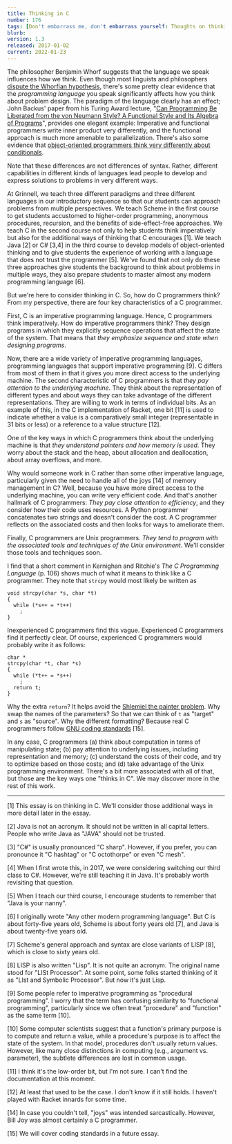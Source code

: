 ```yaml
---
title: Thinking in C
number: 176
tags: [Don't embarrass me, don't embarrass yourself: Thoughts on thinking in C and Unix](index-cnix)
blurb: 
version: 1.3
released: 2017-01-02
current: 2022-01-23
---
```

The philosopher Benjamin Whorf suggests that
the language we speak influences how we think.
Even though most linguists and philosophers [dispute the Whorfian
hypothesis](http://www.linguisticsociety.org/content/does-language-i-speak-influence-way-i-think),
there's some pretty clear evidence that the *programming
language* you speak significantly affects how you think about problem
design.  The paradigm of the language clearly has an effect; John Backus'
paper from his Turing Award lecture, "[Can Programming Be Liberated
from the von Neumann Style? A Functional Style and Its Algebra of
Programs](http://www.thocp.net/biographies/papers/backus_turingaward_lecture.pdf)",
provides one elegant example: Imperative and functional programmers
write inner product very differently, and the functional approach is
much more amenable to parallelization.  There's also some evidence
that [object-oriented programmers think very differently about
conditionals](https://sourcemaking.com/refactoring/replace-conditional-with-polymorphism).

Note that these differences are not differences of syntax.  Rather,
different capabilities in different kinds of languages lead people
to develop and express solutions to problems in very different ways.

At Grinnell, we teach three different paradigms and three different
languages in our introductory sequence so that our students can
approach problems from multiple perspectives.  We teach Scheme in the
first course to get students accustomed to higher-order programming,
anonymous procedures, recursion, and the benefits of side-effect-free
approaches.  We teach C in the second course not only to help students
think imperatively but also for the additional ways of thinking that
C encourages [1].  We teach Java [2] or C# [3,4] in the third course to
develop models of object-oriented thinking and to give students the
experience of working with a language that does not trust the programmer
[5].  We've found that not only do these three approaches give students
the background to think about problems in multiple ways, they also
prepare students to master almost any modern programming language [6].

But we're here to consider thinking in C.  So, how do C programmers
think?  From my perspective, there are four key characteristics of a
C programmer.

First, C is an imperative programming language. Hence, C programmers
think imperatively.  How do imperative programmers think?  They design
programs in which they explicitly sequence operations that affect the
state of the system.  That means that *they emphasize sequence
and state when designing programs*.

Now, there are a wide variety of imperative programming languages,
programming languages that support imperative programming [9].  C
differs from most of them in that it gives you more direct access
to the underlying machine.  The second characteristic of C programmers
is that *they pay attention to the underlying machine*.  They think
about the representation of different types and about ways they can
take advantage of the different representations.  They are willing
to work in terms of individual bits.  As an example of this, in the
C implementation of Racket, one bit [11] is used to indicate whether
a value is a comparatively small integer (representable in 31 bits
or less) or a reference to a value structure [12].

One of the key ways in which C programmers think about the underlying
machine is that *they understand pointers and how memory is used*.  They
worry about the stack and the heap, about allocation and deallocation,
about array overflows, and more.

Why would someone work in C rather than some other imperative
language, particularly given the need to handle all of the joys [14] of
memory management in C?  Well, because you have more direct access to the
underlying machine, you can write very efficient code.  And that's another
hallmark of C programmers: *They pay close attention to efficiency*,
and they consider how their code uses resources.  A Python programmer
concatenates two strings and doesn't consider the cost.
A C programmer reflects on the associated costs and then looks for ways
to ameliorate them.

Finally, C programmers are Unix programmers.  *They tend to program
with the associated tools and techniques of the Unix environment.*
We'll consider those tools and techniques soon.

I find that a short comment in Kernighan and Ritchie's _The C Programming
Language_ (p. 106) shows much of what it means to think like a C
programmer.  They note that `strcpy` would most likely be written as

    void strcpy(char *s, char *t)
    {
      while (*s++ = *t++)
        ;
    }

Inexperienced C programmers find this vague.  Experienced C programmers
find it perfectly clear.  Of course, experienced C programmers would
probably write it as follows:

    char *
    strcpy(char *t, char *s)
    {
      while (*t++ = *s++)
        ;
      return t;
    }

Why the extra `return`? It helps avoid the [Shlemiel the painter
problem](https://www.joelonsoftware.com/2001/12/11/back-to-basics/).
Why swap the names of the parameters?  So that we can think
of `t` as "target" and `s` as "source".  Why the different
formatting?  Because real C programmers follow [GNU coding
standards](http://www.gnu.org/prep/standards/html_node/) [15].

In any case, C programmers (a) think about computation in terms of
manipulating state; (b) pay attention to underlying issues, including
representation and memory; (c) understand the costs of their code, and
try to optimize based on those costs; and (d) take advantage of the Unix
programming environment.  There's a bit more associated with all of that,
but those are the key ways one "thinks in C".  We may discover more in
the rest of this work.

---

[1] This essay is on thinking in C.  We'll consider those additional
ways in more detail later in the essay.

[2] Java is not an acronym.  It should not be written in all capital
letters.  People who write Java as "JAVA" should not be trusted.

[3] "C#" is usually pronounced "C sharp".  However, if you prefer, you
can pronounce it "C hashtag" or "C octothorpe" or even "C mesh".

[4] When I first wrote this, in 2017, we were considering switching
our third class to C#.  However, we're still teaching it in Java.  It's
probably worth revisiting that question.

[5] When I teach our third course, I encourage students to remember that
"Java is your nanny".

[6] I originally wrote "Any other modern programming language".  But C
is about forty-five years old, Scheme is about forty years old [7],
and Java is about twenty-five years old.

[7] Scheme's general approach and syntax are close variants of LISP [8],
which is close to sixty years old.

[8] LISP is also written "Lisp".  It is not quite an acronym.  The original
name stood for "LISt Processor".  At some point, some folks started thinking
of it as "LIst and Symbolic Processor".  But now it's just Lisp.

[9] Some people refer to imperative programming as "procedural programming".
I worry that the term has confusing similarity to "functional programming",
particularly since we often treat "procedure" and "function" as the same
term [10].

[10] Some computer scientists suggest that a function's primary purpose is to compute and return a value, while a procedure's purpose is to affect the state of the system.  In that model, procedures don't usually return values.  However, like many close distinctions in computing (e.g., argument vs. parameter), the subtlete differences are lost in common usage.

[11] I think it's the low-order bit, but I'm not sure.  I can't find
the documentation at this moment.

[12] At least that used to be the case.  I don't know if it still holds.
I haven't played with Racket innards for some time.

[14] In case you couldn't tell, "joys" was intended sarcastically.
However, Bill Joy was almost certainly a C programmer.

[15] We will cover coding standards in a future essay.
